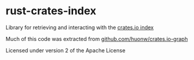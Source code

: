 # rust-crates-index

Library for retrieving and interacting with the [crates.io index](https://github.com/rust-lang/crates.io-index)

Much of this code was extracted from [github.com/huonw/crates.io-graph](https://github.com/huonw/crates.io-graph)

Licensed under version 2 of the Apache License
